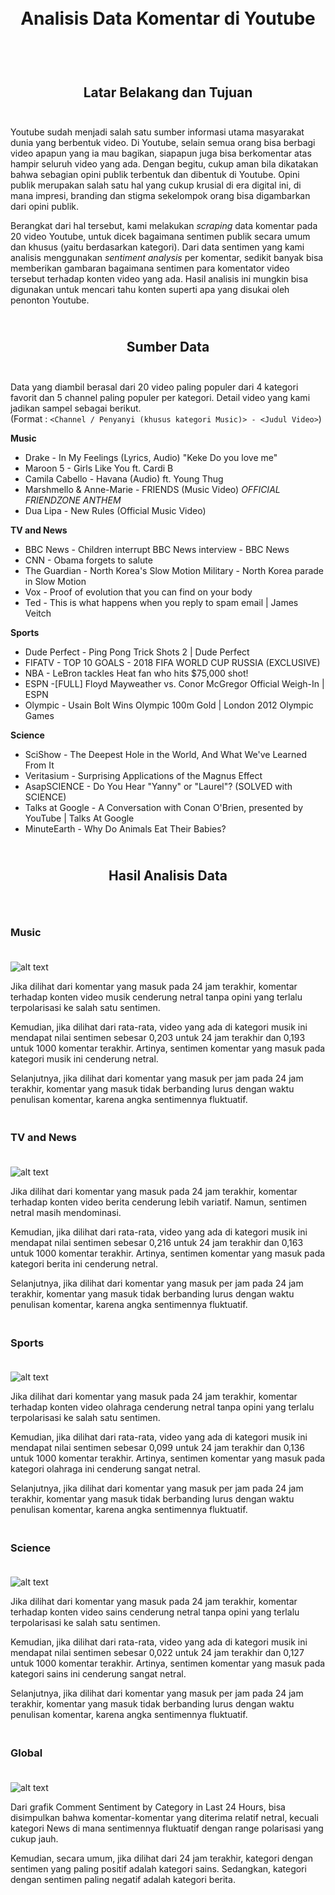 <h1 align="center">
  <br>
  Analisis Data Komentar di Youtube
  <br>
  <br>
</h1>

<h2 align="center">
  <br>
  Latar Belakang dan Tujuan
  <br>
  <br>
</h2>

Youtube sudah menjadi salah satu sumber informasi utama masyarakat dunia yang berbentuk video. Di Youtube, selain semua orang bisa berbagi video apapun yang ia mau bagikan, siapapun juga bisa berkomentar atas hampir seluruh video yang ada. Dengan begitu, cukup aman bila dikatakan bahwa sebagian opini publik terbentuk dan dibentuk di Youtube.  Opini publik merupakan salah satu hal yang cukup krusial di era digital ini, di mana impresi, branding dan stigma sekelompok orang bisa digambarkan dari opini publik. 

Berangkat dari hal tersebut, kami melakukan <i>scraping</I> data komentar pada 20 video Youtube, untuk dicek bagaimana sentimen publik secara umum dan khusus (yaitu berdasarkan kategori). Dari data sentimen yang kami analisis menggunakan <i>sentiment analysis</i> per komentar, sedikit banyak bisa memberikan gambaran bagaimana sentimen para komentator video tersebut terhadap konten video yang ada. Hasil analisis ini mungkin bisa digunakan untuk mencari tahu konten superti apa yang disukai oleh penonton Youtube.

<h2 align="center">
  <br>
  Sumber Data
  <br>
  <br>
</h2>

Data yang diambil berasal dari 20 video paling populer dari 4 kategori favorit dan 5 channel paling populer per kategori. Detail video yang kami jadikan sampel sebagai berikut. 
<br>
(Format : `<Channel / Penyanyi (khusus kategori Music)> - <Judul Video>`)


<b>Music </b>
<br>
- Drake - In My Feelings (Lyrics, Audio) "Keke Do you love me"  
- Maroon 5 - Girls Like You ft. Cardi B
- Camila Cabello - Havana (Audio) ft. Young Thug
- Marshmello & Anne-Marie - FRIENDS (Music Video) *OFFICIAL FRIENDZONE ANTHEM* 
- Dua Lipa - New Rules (Official Music Video)


<b>TV and News</b>
<br>
- BBC News - Children interrupt BBC News interview - BBC News 
- CNN - Obama forgets to salute
- The Guardian - North Korea's Slow Motion Military - North Korea parade in Slow Motion
- Vox - Proof of evolution that you can find on your body
- Ted - This is what happens when you reply to spam email | James Veitch


<b>Sports</b>
<br>
- Dude Perfect - Ping Pong Trick Shots 2 | Dude Perfect
- FIFATV - TOP 10 GOALS - 2018 FIFA WORLD CUP RUSSIA (EXCLUSIVE) 
- NBA - LeBron tackles Heat fan who hits $75,000 shot!
- ESPN -[FULL] Floyd Mayweather vs. Conor McGregor Official Weigh-In | ESPN
- Olympic - Usain Bolt Wins Olympic 100m Gold | London 2012 Olympic Games 


<b>Science</b>
<br>
- SciShow - The Deepest Hole in the World, And What We've Learned From It
- Veritasium - Surprising Applications of the Magnus Effect 
- AsapSCIENCE - Do You Hear "Yanny" or "Laurel"? (SOLVED with SCIENCE)
- Talks at Google - A Conversation with Conan O'Brien, presented by YouTube | Talks At Google
- MinuteEarth - Why Do Animals Eat Their Babies?

<h2 align="center">
  <br>
  Hasil Analisis Data
  <br>
  <br>
</h2>

<h3 align="left">
  <br>
  Music
  <br>
  <br>
</h3>

![alt text](https://github.com/AlifArifin/Seleksi-2018-Tugas-2/blob/master/screenshots/music.jpg)

Jika dilihat dari komentar yang masuk pada 24 jam terakhir, komentar terhadap konten video musik cenderung netral tanpa opini yang terlalu terpolarisasi ke salah satu sentimen.

Kemudian, jika dilihat dari rata-rata, video yang ada di kategori musik ini mendapat nilai sentimen sebesar 0,203 untuk 24 jam terakhir dan 0,193 untuk 1000 komentar terakhir. Artinya, sentimen komentar yang masuk pada kategori musik ini cenderung netral.

Selanjutnya, jika dilihat dari komentar yang masuk per jam pada 24 jam terakhir, komentar yang masuk tidak berbanding lurus dengan waktu penulisan komentar, karena angka sentimennya fluktuatif.

<h3 align="left">
  <br>
  TV and News
  <br>
  <br>
</h3>

![alt text](https://github.com/AlifArifin/Seleksi-2018-Tugas-2/blob/master/screenshots/news.png)

Jika dilihat dari komentar yang masuk pada 24 jam terakhir, komentar terhadap konten video berita cenderung lebih variatif. Namun, sentimen netral masih mendominasi.

Kemudian, jika dilihat dari rata-rata, video yang ada di kategori musik ini mendapat nilai sentimen sebesar 0,216 untuk 24 jam terakhir dan 0,163 untuk 1000 komentar terakhir. Artinya, sentimen komentar yang masuk pada kategori berita ini cenderung netral.

Selanjutnya, jika dilihat dari komentar yang masuk per jam pada 24 jam terakhir, komentar yang masuk tidak berbanding lurus dengan waktu penulisan komentar, karena angka sentimennya fluktuatif.

<h3 align="left">
  <br>
  Sports
  <br>
  <br>
</h3>

![alt text](https://github.com/AlifArifin/Seleksi-2018-Tugas-2/blob/master/screenshots/sports.png)

Jika dilihat dari komentar yang masuk pada 24 jam terakhir, komentar terhadap konten video olahraga cenderung netral tanpa opini yang terlalu terpolarisasi ke salah satu sentimen.

Kemudian, jika dilihat dari rata-rata, video yang ada di kategori musik ini mendapat nilai sentimen sebesar 0,099 untuk 24 jam terakhir dan 0,136 untuk 1000 komentar terakhir. Artinya, sentimen komentar yang masuk pada kategori olahraga ini cenderung sangat netral.

Selanjutnya, jika dilihat dari komentar yang masuk per jam pada 24 jam terakhir, komentar yang masuk tidak berbanding lurus dengan waktu penulisan komentar, karena angka sentimennya fluktuatif.

<h3 align="left">
  <br>
  Science
  <br>
  <br>
</h3>

![alt text](https://github.com/AlifArifin/Seleksi-2018-Tugas-2/blob/master/screenshots/science.png)

Jika dilihat dari komentar yang masuk pada 24 jam terakhir, komentar terhadap konten video sains cenderung netral tanpa opini yang terlalu terpolarisasi ke salah satu sentimen.

Kemudian, jika dilihat dari rata-rata, video yang ada di kategori musik ini mendapat nilai sentimen sebesar 0,022 untuk 24 jam terakhir dan 0,127 untuk 1000 komentar terakhir. Artinya, sentimen komentar yang masuk pada kategori sains ini cenderung sangat netral.

Selanjutnya, jika dilihat dari komentar yang masuk per jam pada 24 jam terakhir, komentar yang masuk tidak berbanding lurus dengan waktu penulisan komentar, karena angka sentimennya fluktuatif.

<h3 align="left">
  <br>
  Global
  <br>
  <br>
</h3>

![alt text](https://github.com/AlifArifin/Seleksi-2018-Tugas-2/blob/master/screenshots/global.png)

Dari grafik Comment Sentiment by Category in Last 24 Hours, bisa disimpulkan bahwa komentar-komentar yang diterima relatif netral, kecuali kategori News di mana sentimennya fluktuatif dengan range polarisasi yang cukup jauh.

Kemudian, secara umum, jika dilihat dari 24 jam terakhir, kategori dengan sentimen yang paling positif adalah kategori sains. Sedangkan, kategori dengan sentimen paling negatif adalah kategori berita.

